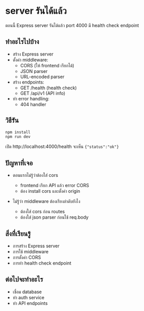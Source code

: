 # server รันได้แล้ว

ตอนนี้ Express server รันได้แล้ว port 4000 มี health check endpoint

## ทำอะไรไปบ้าง

- สร้าง Express server
- ตั้งค่า middleware:
  - CORS (ให้ frontend เรียกได้)
  - JSON parser
  - URL-encoded parser
- สร้าง endpoints:
  - GET /health (health check)
  - GET /api/v1 (API info)
- ทำ error handling:
  - 404 handler

## วิธีรัน

```bash
npm install
npm run dev
```

เปิด http://localhost:4000/health จะเห็น `{"status":"ok"}`

## ปัญหาที่เจอ

- ตอนแรกไม่รู้ว่าต้องใส่ cors
  - frontend เรียก API แล้ว error CORS
  - ต้อง install cors และตั้งค่า origin
  
- ไม่รู้ว่า middleware ต้องเรียงลำดับยังไง
  - ต้องใส่ cors ก่อน routes
  - ต้องใส่ json parser ก่อนใช้ req.body

## สิ่งที่เรียนรู้

- การสร้าง Express server
- การใช้ middleware
- การตั้งค่า CORS
- การทำ health check endpoint

## ต่อไปจะทำอะไร

- เชื่อม database
- ทำ auth service
- ทำ API endpoints

